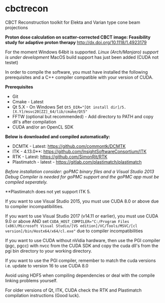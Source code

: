 # cbctrecon
CBCT Reconstruction toolkit for Elekta and Varian type cone beam projections

**Proton dose calculation on scatter-corrected CBCT image: Feasibility study for adaptive proton therapy**
http://dx.doi.org/10.1118/1.4923179

For the moment Windows 64bit is supported. *Linux (Arch/Manjaro) support is under development*
MacOS build support has just been added (CUDA not testet)

In order to compile the software, you must have installed the following prerequisites and a C++ compiler compatible with your version of CUDA.

**Prerequisites**
 - Git</li>
 - Cmake - Latest
 - Qt 5.X - On Windows Set `Qt5_DIR="[Qt install dir]/5.[X.Y]/msvc20[ZZ]_64/lib/cmake/Qt5"`
 - FFTW (optional but recommended) - Add directory to PATH and copy dll's after compilation
 - CUDA and/or an OpenCL SDK

**Below is downloaded and compiled automatically:**
 - DCMTK - Latest: https://github.com/commontk/DCMTK
 - ITK - 4.13.0**: https://github.com/InsightSoftwareConsortium/ITK
 - RTK - Latest: https://github.com/SimonRit/RTK
 - Plastimatch - latest - https://gitlab.com/plastimatch/plastimatch


*Before installation consider:
goPMC binary files and a Visual Studio 2013 Debug Compiler is needed for goPMC support and the goPMC app must be compiled seperately.*

**Plastimatch does not yet support ITK 5.

If you want to use Visual Studio 2015, you must use CUDA 8.0 or above due to compiler incompatibilities.

If you want to use Visual Studio 2017 (v14.11 or earlier), you must use CUDA 9.0 or above AND set `CUDA_HOST_COMPILER="C:/Program Files (x86)/Microsoft Visual Studio/[VS edition]/VC/Tools/MSVC/[cl version]/bin/Hostx64/x64/cl.exe"` due to compiler incompatibilities

If you want to use CUDA without nVidia hardware, then use the PGI compiler (pgc, pgcc) with nvcc from the CUDA SDK and copy the cuda dll's from the pgi bin directory to your working directory.

If you want to use the PGI compiler, remember to match the cuda versions i.e. update to version 16 to use CUDA 8.0

Avoid using HDF5 when compiling dependencies or deal with the compile linking problems yourself.

For older versions of Qt, ITK, CUDA check the RTK and Plastimatch compilation instructions (Good luck).
